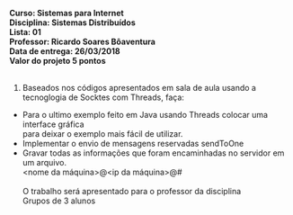 **Curso: Sistemas para Internet**<br>
**Disciplina: Sistemas Distribuídos**<br>
**Lista: 01**<br>
**Professor: Ricardo Soares Bôaventura**<br>
**Data de entrega: 26/03/2018**<br>
**Valor do projeto 5 pontos**<br><br>

1. Baseados nos códigos apresentados em sala de aula usando a tecnoglogia
de Socktes com Threads, faça:<br>
- Para o ultimo exemplo feito em Java usando Threads colocar uma interface gráfica<br>
para deixar o exemplo mais fácil de utilizar.<br>
- Implementar o envio de mensagens reservadas sendToOne<br>
- Gravar todas as informações que foram encaminhadas no servidor em um arquivo.<br>
<nome da máquina>@<ip da máquina>@<porta>#<mensagem> <br><br>
O trabalho será apresentado para o professor da disciplina<br>
Grupos de 3 alunos<br>
